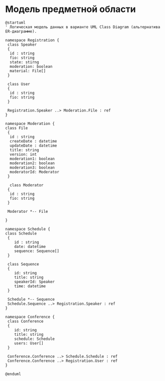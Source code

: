 # Модель предметной области
<!-- Логическая модель, содержащая бизнес-сущности предметной области, атрибуты и связи между ними. 
Подробнее: https://confluence.mts.ru/pages/viewpage.action?pageId=375782602

Используется диаграмма классов UML. Документация: https://plantuml.com/class-diagram 
-->

```plantuml
@startuml
' Логическая модель данных в варианте UML Class Diagram (альтернатива ER-диаграмме).

namespace Registration {
 class Speaker
 {
  id : string
  fio: string
  state: stirng
  moderation: boolean
  material: File[]
 }

 class User
 {
  id : string
  fio: string
 }

 Registration.Speaker ..> Moderation.File : ref
}

namespace Moderation {
class File
 {
  id : string
  createDate : datetime
  updateDate : datetime
  title: string
  version: int
  moderation1: boolean
  moderation2: boolean
  moderation3: boolean
  moderatorId: Moderator
 }

  class Moderator
 {
  id : string
  fio: string
 }

 Moderator *-- File
 
}

namespace Schedule {
class Schedule
 {
    id : string
    date: datetime
    sequence: Sequence[]
 }

 class Sequence 
 {
    id: string
    title: string
    speakerId: Speaker
    time: datetime
 }

 Schedule *-- Sequence
 Schedule.Sequence ..> Registration.Speaker : ref
}

namespace Conference {
 class Conference 
 {
    id: string
    title: string
    schedule: Schedule
    users: User[]
 }

 Conference.Conference ..> Schedule.Schedule : ref
 Conference.Conference ..> Registration.User : ref
}

@enduml
```